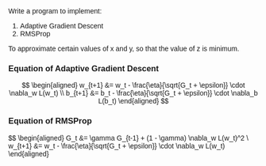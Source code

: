 <style>
h1, h2, h3 {
font-family: "Inria Serif Light", sans-serif;
}
body { 
font-family: "IBM Plex Sans", sans-serif;
font-weight: 400;
}

code { 
font-weight: 600;
}
</style>

Write a program to implement:

1. Adaptive Gradient Descent
2. RMSProp

To approximate certain values of x and y, so that the value of z is minimum.

### Equation of Adaptive Gradient Descent

$$
\begin{aligned}
w_{t+1} &= w_t - \frac{\eta}{\sqrt{G_t + \epsilon}} \cdot \nabla_w L(w_t) \\
b_{t+1} &= b_t - \frac{\eta}{\sqrt{G_t + \epsilon}} \cdot \nabla_b L(b_t)
\end{aligned}
$$

### Equation of RMSProp

$$
\begin{aligned}
G_t &= \gamma G_{t-1} + (1 - \gamma) \nabla_w L(w_t)^2 \\
w_{t+1} &= w_t - \frac{\eta}{\sqrt{G_t + \epsilon}} \cdot \nabla_w L(w_t)
\end{aligned}
